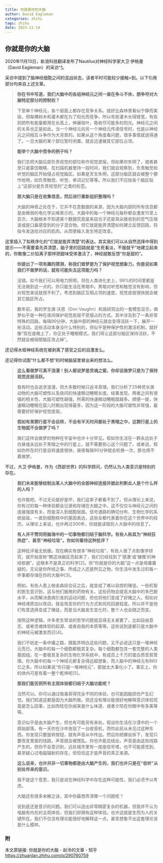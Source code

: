 ```yaml
---
title: 你就是你的大脑
author: David Eagleman
categories: zhihu
tags: zhihu
date: 2023-11-14
---
```


## 你就是你的大脑

2020年11月13日，新浪科技翻译发布了Nautilus对神经科学家大卫·伊格曼（David Eagleman）的采访^[1]。

采访中提到了脑神经细胞之间的混战状态，读者平时可能较少接触>到。以下引用部分均来自上述文章。

>**你在书中写道，我们大脑中的各组神经元之间一直在争斗不休，想争夺对大脑特定部分的控制权？**
>
>下至单个神经元，各个层面上都存在竞争关系。就好比森林里看似宁静而美丽，但每棵树木和灌木都在为了阳光而竞争，所以有些灌木长得矮宽，有些则把所有能量都用在长高上，伸展枝叶，吸收尽可能多的阳光。神经元之间的关系也正是如此。当一个神经元向另一个神经元传递信号时，也是以神经元之间相互斗争作为大背景的。如果从这个角度看问题，很多事情就说得通了。一旦大脑的某个部位暂时闲置，就会迅速被其它部位占领。
>
>**能举个大脑中竞争的例子吗？**
>
>我们总把大脑后部负责视觉的部位称作视觉皮层。但如果你失明了，或者甚至只是蒙住眼睛、在扫描机器里待一段时间，我们就会观察到，负责触觉和听觉的脑区开始侵占视觉脑区。如果是天生失明，这部分脑区就会被整个挪作他用，如负责触觉、听觉、单词记忆等等。所以我们不应给各个脑区贴上“这部分是负责视觉的”之类的标签。
>
>**那大脑只是在收集信息，然后进行重新组织整理吗？**
>
>大脑的神奇之处在于，它并不在意数据的来源，因为大脑内部的所有信息都是由微弱的电化学尖峰表示的。大脑中的每一个神经元每秒都会激发10至上百次，大脑根本不知道某个数据究竟是来自光子还是耳朵接收到的空气压缩波或是口鼻感受到的分子混合物。但它就是能弄清楚如何建立反馈回路，将指令发送给对应的肌肉，从而使输入发生特定改变。

这里插入了拟秩序化的“它就是能弄清楚”的表达。其实我们可以从自然选择中得到提示——不需要事先弄清楚，脑子里的回路就是“生死看淡，不服就干”地建立起来的，你敢像二价铅离子那样把甜味受体激活了，神经就敢反馈“你是甜的”。

>**你提出了一项有趣的猜测，称我们做梦是为了保护视觉想象力。你是说如果我们不做梦的话，就有可能失去这项能力吗？**
>
>没错。如今我们可以用电力照明，但在人类进化史上，99%的时间里都是无法做到这一点的。你只能生活在黑暗中。黑暗对听觉和触觉没有影响，但对视觉来说就很不利了。考虑到脑区互相占领的速度，视觉皮层很快就会被其它脑区所占。
>
>数年前，我的学生唐·沃恩（Don Vaughn）和我研究出的一套模型显示，做梦似乎是一种在夜间保护视觉皮层不受侵占的方式。其中涉及到了一条非常特殊的回路。每隔90分钟，大脑中部的神经元就会变得活跃一下，展开一些活动。这些活动本身没什么特别的，但似乎是种保护性的激活机制，就好像“现在是晚上了，你正处于睡眠模式。我们得让这部分脑区保持活跃，不然就会被隔壁脑区攻占掉”。

还记得水蛭神经系统在被剥离了感官之后的自激发么。

还记得你试图“什么都不想”的时候脑袋里冒出来的想法么。

>**这么看做梦可真不浪漫！别人都说梦是灵魂之窗，你却说做梦只是为了保持视觉皮层活跃。**
>
>我有时也会追求浪漫，但大多数时候只追寻真理。我们分析了25种灵长类动物的大脑可塑性以及夜间的快速眼动睡眠长度。结果发现，两者之间有很强的相关性，大脑可塑性越强，所需的快速眼动睡眠就越多。顺便一提，快速眼动睡眠在婴儿时期出现得最多，因为这一阶段的大脑可塑性非常强，最需要好好保护视觉皮层。
>
>**假如有某颗行星不会自转，不会有半天时间都处于黑暗之中，这颗行星上的生物就不会做梦了吗？**
>
>我们这样会做梦的物种在宇宙中也许十分罕见。假如你生活在一颗永远处于白昼或永远处于黑暗之中的行星上，就不需要担心这个问题了。或者说，假如你所在的行星自转速度很快，昼夜每隔90分钟就会轮换一次，那也用不着做梦。

不过，大卫·伊格曼，作为《西部世界》的科学顾问，仍然认为人类意识是特别的存在。

>**我们未来能够绘制出某人大脑中的全部神经连接并据此判断此人是个什么样的人吗？**
>
>也许能吧。不过无论是好是坏，我们这辈子都看不到了。但从理论上来说，你有过的每一种体验都会记录和存储在大脑之中。这不仅仅与神经元之间的连接强度有关，而是深入到细胞层面。信号通路的确切分布、生物化学的系统层级，一直到细胞核中的基因表达，这些全都代表着你在这个世界中的经历。从理论上来说，也许再过300年，你就能读取别人大脑中的信息了。
>
>**有人并不赞同将脑海中的一切事物都归结于脑科学。有些人称其为“神经狂热症”、甚至“神经垃圾”。你如何看待这种批评？**
>
>这种批评毫无依据。现在确实有很多“神经垃圾”，有些人做了点影像学研究，就开始宣称“瞧这块脑区亮起来了，我们已经找到了‘感激’或‘慷慨’的神经依据”。这根本不是真正的科学[2]。但“你就是你的大脑”这一点是毋庸置疑的。无论是你所经之事、所成之人还是所见之物，你生活中发生过的每一件事都存储在你的大脑中[3]。
>
>例如，有些人患上帕金森综合征之后，就变成了难以自控的赌徒。一些机智的医生意识到，这与他们服用的药物有关。这些药物会提高大脑中的多巴胺水平，从而解决患病引发的运动问题，但也将他们变成了好赌之人。假如对神经递质加以改动，就会改变你的行为方式和风险回避程度。所以并不是他们有意选择变成了赌徒，而是当大脑发生变化时，整个人也会随之而变。
>
>按照这种逻辑，许多老生常谈的哲学问题就显得无关紧要了，比如自由意志、或者灵魂体验的起源、或者自我的本质等等。这些说到底都只是大脑中的神经元被激发而已[4]。
>
>我们不妨走一条中庸之路，既能弄明白这些问题，又不必说这只是一堆神经元而已。大脑中的每一个细胞都极其复杂。每个细胞都包含一套完整的人类基因组。在一套极其复杂的生物化学系统中，有成百上千万的蛋白质受其管理。你大脑中的每一个神经元都复杂得远超想象，而人脑中的神经元有860亿之多。所以如果说“你只是一堆神经元”，那就太大事化小了。事实上，你的体内可是有着一整个乾坤呢[5]。
>
>**那我们能否把所有主观体验都归结于大脑功能呢？**
>
>当然可以。你可以通过吸毒获得完全不同的体验，也可能因脑损伤产生幻觉。我们知道这都是因为大脑所致。但还没有理论能很好地解释意识体验究竟是怎么回事，比如肉桂在你闻来是什么味道、或者夕阳在你眼中有多美等等。
>
>意识似乎是由大脑产生，但也有可能另有来处。假设你生活在沙漠中的一个原始部落，有一天你在沙中发现了一台收音机，而你此前从未见过这种东西。你发现只要旋转按钮，就有声音从中传出。然后你把螺丝拆下，发现只要改变里面的线路，声音就会被搅乱。你也许能总结出，声音是由这些线路产生的。但你不会意识到，远处城市里有一座座信号塔，也不可能感觉到、甚至疑心过电磁辐射的存在，但恰恰这才是声音的真正来源。
>
>**这么说来，也许并非一切事物都是由大脑产生的，我们也许只是在“收听”从别处传来的意识。**
>
>我不是这个意思，我只是说在神经科学中存在这种可能性，我们必须予以考虑。
>
>大脑还有很多未解之谜，其中你最想弄清哪一个问题呢？
>
>说到底还是意识的问题。我们可以造出非常精密复杂的机器，但我并不认为电脑有内在的主观体验，但我们却拥有这种体验。也许这就是生而为人的关键所在。我们不仅没有理论能很好地解释这一点，甚至想象不出这套理论该是什么模样。





[1]:https://finance.sina.com.cn/tech/2020-11-13/doc-iiznezxs1613308.shtml

### 附
本文原链接: 
你就是你的大脑 - 赵泠的文章 - 知乎 https://zhuanlan.zhihu.com/p/290760759